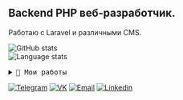 ## Backend PHP веб-разработчик. 

Работаю с Laravel и различными CMS.

![GitHub stats](https://github-readme-stats.vercel.app/api?username=alexandrfiner&show_icons=true&icon_color=805AD5&text_color=718096&bg_color=ffffff00&hide_title=true&include_all_commits=true&count_private=true&hide_border=true)
<br>
![Language stats](https://github-readme-stats.vercel.app/api/top-langs/?username=alexandrfiner&layout=compact&icon_color=805AD5&text_color=718096&bg_color=ffffff00&hide_border=true&langs_count=10)

<details>
 <summary> <samp>📝 Мои работы</samp></summary>
- https://vk.com/gameapps_off (фронт - React / бек - PHP)<br>
- https://vk.com/watch_the_ad (на основе работы другого разработчика, добавление рекапчи, фрон - React / бек - NodeJS) <br>
- http://eurotest.info/ (парсер сайтов для проверка батч-кодов парфюмерии, имеется поддержка добавления собственных скриптов обработки информации)<br>
- https://if-studio.ru/ (частичная доработка дизайна)<br>
- https://bill.if-studio.ru/ (полностью написанный с нуля на PHP с использованием AJAX)<br>
- http://edp.by/ (доработка внутреннего функционала для персонала)<br>
- http://xn--80akukgcz4f.xn--90ais/ - (доработка сайта, добавление мобильной адаптации, парсинг с гугл таблиц, уведомления в телеграмм и очень-очень много интересного функционала)<br>
- https://cs-legenda.ru/ - добавление модулей для разнообразия сайта<br>
- https://cs-ulet.ru/ - доработка дизайна, оптимизация скриптов JS, добавление функционала<br>
- https://ulet-craft.ru/ - дизайн + доработка движка<br>
- https://vk.com/cardmem (фронт - React / бек - PHP) | Интересное VK Mini Apps приложение, которое позволяет создавать открытки с уже готовым фоном и текстом<br>
- и горсть других проектов :)<br>
- https://vk.com/billions_mg (фронт - React / бек - PHP)<br>
</details>

[![Telegram](https://img.shields.io/badge/Telegram-fff?logo=Telegram&logoColor=white)](https://t.me/alexandrfiner/)
[![VK](https://img.shields.io/badge/VK-0077ff?logo=VK&logoColor=white)](https://vk.com/alexfiner/)
[![Email](https://img.shields.io/badge/Email-EA4335?logo=Gmail&logoColor=white)](mailto:finersanya@gmail.com)
[![Linkedin](https://img.shields.io/badge/LinkedIn-0077B5?logo=linkedin&logoColor=white)](https://linkedin.com/in/alexandrfiner/)
